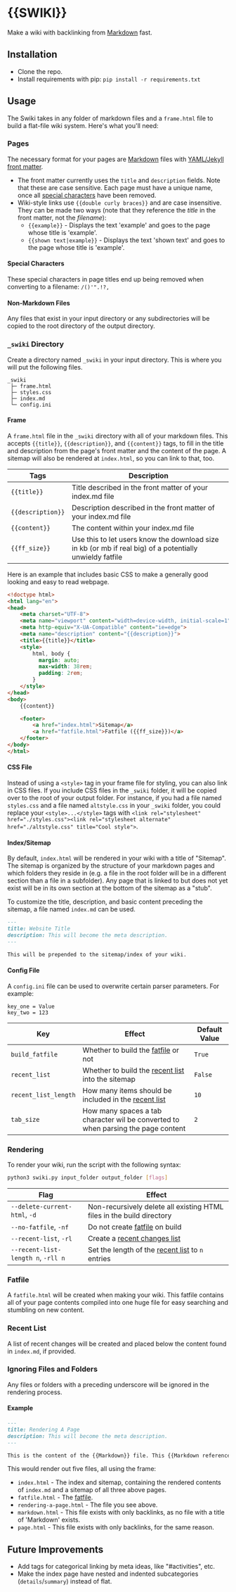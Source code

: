 # {{SWIKI}}

Make a wiki with backlinking from [Markdown][] fast.

## Installation

* Clone the repo.
* Install requirements with pip: `pip install -r requirements.txt`

## Usage

The Swiki takes in any folder of markdown files and a `frame.html` file to build a flat-file wiki system. Here's what you'll need:

### Pages

The necessary format for your pages are [Markdown][] files with [YAML/Jekyll front matter](https://jekyllrb.com/docs/front-matter/).

* The front matter currently uses the `title` and `description` fields. Note that these are case sensitive. Each page must have a unique name, once all [special characters](#special-characters) have been removed.
* Wiki-style links use `{{double curly braces}}` and are case insensitive. They can be made two ways (note that they reference the *title* in the front matter, not the *filename*):
    * `{{example}}` - Displays the text 'example' and goes to the page whose title is 'example'.
    * `{{shown text|example}}` - Displays the text 'shown text' and goes to the page whose title is 'example'.

#### Special Characters

These special characters in page titles end up being removed when converting to a filename: `/()'".!?,`

#### Non-Markdown Files

Any files that exist in your input directory or any subdirectories will be copied to the root directory of the output directory.

### `_swiki` Directory

Create a directory named `_swiki` in your input directory. This is where you will put the following files.

    _swiki
     ├─ frame.html
     ├─ styles.css
     ├─ index.md
     └─ config.ini

#### Frame

A `frame.html` file in the `_swiki` directory with all of your markdown files. This accepts `{{title}}`, `{{description}}`, and `{{content}}` tags, to fill in the title and description from the page's front matter and the content of the page. A sitemap will also be rendered at `index.html`, so you can link to that, too.

Tags | Description
--- | ---
`{{title}}` | Title described in the front matter of your index.md file
`{{description}}` | Description described in the front matter of your index.md file
`{{content}}` | The content within your index.md file
`{{ff_size}}` | Use this to let users know the download size in kb (or mb if real big) of a potentially unwieldy fatfile

Here is an example that includes basic CSS to make a generally good looking and easy to read webpage.

```html
<!doctype html>
<html lang="en">
<head>
    <meta charset="UTF-8">
    <meta name="viewport" content="width=device-width, initial-scale=1">
    <meta http-equiv="X-UA-Compatible" content="ie=edge">
    <meta name="description" content="{{description}}">
    <title>{{title}}</title>
    <style>
        html, body {
          margin: auto;
          max-width: 38rem;
          padding: 2rem;
        }
    </style>
</head>
<body>
    {{content}}

    <footer>
        <a href="index.html">Sitemap</a>
        <a href="fatfile.html">Fatfile ({{ff_size}})</a>
    </footer>
</body>
</html>
```

#### CSS File

Instead of using a `<style>` tag in your frame file for styling, you can also link in CSS files. If you include CSS files in the `_swiki` folder, it will be copied over to the root of your output folder. For instance, if you had a file named `styles.css` and a file named `altstyle.css` in your `_swiki` folder, you could replace your `<style>...</style>` tags with `<link rel="stylesheet" href="./styles.css"><link rel="stylesheet alternate" href="./altstyle.css" title="Cool style">`.

#### Index/Sitemap

By default, `index.html` will be rendered in your wiki with a title of "Sitemap". The sitemap is organized by the structure of your markdown pages and which folders they reside in (e.g. a file in the root folder will be in a different section than a file in a subfolder). Any page that is linked to but does not yet exist will be in its own section at the bottom of the sitemap as a "stub".

To customize the title, description, and basic content preceding the sitemap, a file named `index.md` can be used.

```markdown
---
title: Website Title
description: This will become the meta description.
---

This will be prepended to the sitemap/index of your wiki.
```

#### Config File

A `config.ini` file can be used to overwrite certain parser parameters. For example:

    key_one = Value
    key_two = 123

Key | Effect | Default Value
--- | --- | ---
`build_fatfile` | Whether to build the [fatfile](#fatfile) or not | `True`
`recent_list` | Whether to build the [recent list](#recent-list) into the sitemap | `False`
`recent_list_length` | How many items should be included in the [recent list](#recent-list) | `10`
`tab_size` | How many spaces a tab character wil be converted to when parsing the page content | `2`

### Rendering

To render your wiki, run the script with the following syntax:

```bash
python3 swiki.py input_folder output_folder [flags]
```

Flag | Effect
--- | ---
`--delete-current-html`, `-d` | Non-recursively delete all existing HTML files in the build directory
`--no-fatfile`, `-nf` | Do not create [fatfile](#fatfile) on build
`--recent-list`, `-rl` | Create a [recent changes list](#recent-list)
`--recent-list-length n`, `-rll n` | Set the length of the [recent list](#recent-list) to `n` entries

### Fatfile

A `fatfile.html` will be created when making your wiki. This fatfile contains all of your page contents compiled into one huge file for easy searching and stumbling on new content.

### Recent List

A list of recent changes will be created and placed below the content found in `index.md`, if provided.

### Ignoring Files and Folders

Any files or folders with a preceding underscore will be ignored in the rendering process.

#### Example

```markdown
---
title: Rendering A Page
description: This will become the meta description.
---

This is the content of the {{Markdown}} file. This {{Markdown reference|Markdown}} doesn't exist, but the {{page}} will.
```

This would render out five files, all using the frame:

* `index.html` - The index and sitemap, containing the rendered contents of `index.md` and a sitemap of all three above pages.
* `fatfile.html` - The [fatfile](#fatfile).
* `rendering-a-page.html` - The file you see above.
* `markdown.html` - This file exists with only backlinks, as no file with a title of 'Markdown' exists.
* `page.html` - This file exists with only backlinks, for the same reason.

## Future Improvements

- Add tags for categorical linking by meta ideas, like "#activities", etc.
- Make the index page have nested and indented subcategories (`details`/`summary`) instead of flat.

[Markdown]: https://spec.commonmark.org/0.29/
